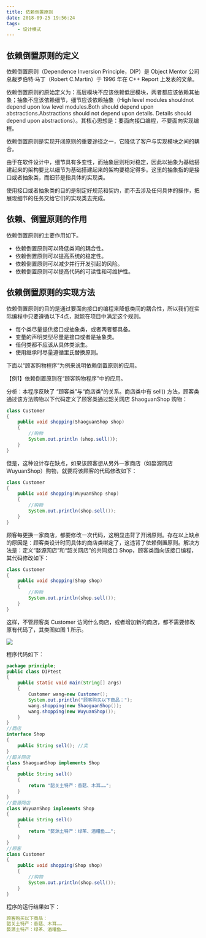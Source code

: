 ```yaml
---
title: 依赖倒置原则
date: 2018-09-25 19:56:24
tags: 
    - 设计模式
---
```

## 依赖倒置原则的定义
依赖倒置原则（Dependence Inversion Principle，DIP）是 Object Mentor 公司总裁罗伯特·马丁（Robert C.Martin）于 1996 年在 C++ Report 上发表的文章。

依赖倒置原则的原始定义为：高层模块不应该依赖低层模块，两者都应该依赖其抽象；抽象不应该依赖细节，细节应该依赖抽象（High level modules shouldnot depend upon low level modules.Both should depend upon abstractions.Abstractions should not depend upon details. Details should depend upon abstractions）。其核心思想是：要面向接口编程，不要面向实现编程。

依赖倒置原则是实现开闭原则的重要途径之一，它降低了客户与实现模块之间的耦合。

由于在软件设计中，细节具有多变性，而抽象层则相对稳定，因此以抽象为基础搭建起来的架构要比以细节为基础搭建起来的架构要稳定得多。这里的抽象指的是接口或者抽象类，而细节是指具体的实现类。

使用接口或者抽象类的目的是制定好规范和契约，而不去涉及任何具体的操作，把展现细节的任务交给它们的实现类去完成。
## 依赖、倒置原则的作用
依赖倒置原则的主要作用如下。
- 依赖倒置原则可以降低类间的耦合性。
- 依赖倒置原则可以提高系统的稳定性。
- 依赖倒置原则可以减少并行开发引起的风险。
- 依赖倒置原则可以提高代码的可读性和可维护性。
## 依赖倒置原则的实现方法
依赖倒置原则的目的是通过要面向接口的编程来降低类间的耦合性，所以我们在实际编程中只要遵循以下4点，就能在项目中满足这个规则。
- 每个类尽量提供接口或抽象类，或者两者都具备。
- 变量的声明类型尽量是接口或者是抽象类。
- 任何类都不应该从具体类派生。
- 使用继承时尽量遵循里氏替换原则。

下面以“顾客购物程序”为例来说明依赖倒置原则的应用。

【例1】依赖倒置原则在“顾客购物程序”中的应用。

分析：本程序反映了 “顾客类”与“商店类”的关系。商店类中有 sell() 方法，顾客类通过该方法购物以下代码定义了顾客类通过韶关网店 ShaoguanShop 购物：

```java
class Customer
{
    public void shopping(ShaoguanShop shop)
    {
        //购物
        System.out.println（shop.sell());
    }
}
```

但是，这种设计存在缺点，如果该顾客想从另外一家商店（如婺源网店 WuyuanShop）购物，就要将该顾客的代码修改如下：

```java
class Customer
{
    public void shopping(WuyuanShop shop)
    {
        //购物
        System.out.println(shop.sell());
    }
}
```

顾客每更换一家商店，都要修改一次代码，这明显违背了开闭原则。存在以上缺点的原因是：顾客类设计时同具体的商店类绑定了，这违背了依赖倒置原则。解决方法是：定义“婺源网店”和“韶关网店”的共同接口 Shop，顾客类面向该接口编程，其代码修改如下：

```java
class Customer
{
    public void shopping(Shop shop)
    {
        //购物
        System.out.println(shop.sell());
    }
}
```
这样，不管顾客类 Customer 访问什么商店，或者增加新的商店，都不需要修改原有代码了，其类图如图 1 所示。

![](http://c.biancheng.net/uploads/allimg/181113/3-1Q113131610L7.gif)

程序代码如下：

```java
package principle;
public class DIPtest
{
    public static void main(String[] args)
    {
        Customer wang=new Customer();
        System.out.println("顾客购买以下商品："); 
        wang.shopping(new ShaoguanShop()); 
        wang.shopping(new WuyuanShop());
    }
}
//商店
interface Shop
{
    public String sell(); //卖
}
//韶关网店
class ShaoguanShop implements Shop
{
    public String sell()
    {
        return "韶关土特产：香菇、木耳……"; 
    } 
}
//婺源网店
class WuyuanShop implements Shop
{
    public String sell()
    {
        return "婺源土特产：绿茶、酒糟鱼……"; 
    }
} 
//顾客
class Customer
{
    public void shopping(Shop shop)
    {
        //购物
        System.out.println(shop.sell()); 
    }
}
```

程序的运行结果如下：
```yaml
顾客购买以下商品：
韶关土特产：香菇、木耳……
婺源土特产：绿茶、酒糟鱼……
```
